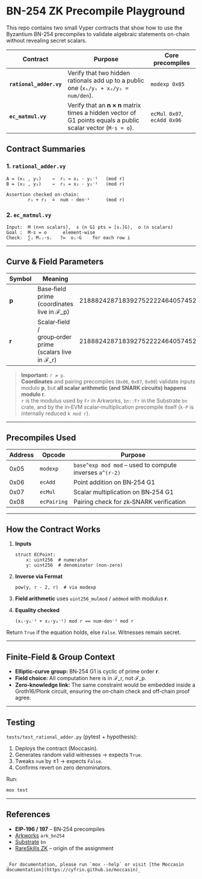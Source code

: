 # BN-254 ZK Precompile Playground

This repo contains two small Vyper contracts that show how to use the
Byzantium BN-254 precompiles to validate algebraic statements on-chain
without revealing secret scalars.

| Contract | Purpose | Core precompiles |
|----------|---------|------------------|
| **`rational_adder.vy`** | Verify that two hidden rationals add up to a public one (`x₁/y₁ + x₂/y₂ = num/den`). | `modexp 0x05` |
| **`ec_matmul.vy`** | Verify that an **n × n** matrix times a hidden vector of G1 points equals a public scalar vector (`M·s = o`). | `ecMul 0x07`, `ecAdd 0x06` |

## Contract Summaries

### 1. `rational_adder.vy`

```text
A = (x₁ , y₁)    →  r₁ = x₁ · y₁⁻¹   (mod r)
B = (x₂ , y₂)    →  r₂ = x₂ · y₂⁻¹   (mod r)

Assertion checked on-chain:
        r₁ + r₂  ≟  num · den⁻¹      (mod r)
```

### 2. `ec_matmul.vy`

```text
Input:  M (n×n scalars),  s (n G1 pts = [sᵢ]G),  o (n scalars)
Goal :  M·s = o      element-wise
Check:  ∑ⱼ Mᵢⱼ·sⱼ   ?=  oᵢ·G    for each row i
```

---

## Curve & Field Parameters

| Symbol | Meaning | Decimal value |
|--------|---------|---------------|
| **p**  | Base‑field prime (coordinates live in ℱ_p) | 21888242871839275222246405745257275088696311157297823662689037894645226208583 |
| **r**  | Scalar‑field / group‑order prime (scalars live in ℱ_r) | 21888242871839275222246405745257275088548364400416034343698204186575808495617 |

> **Important:** `r ≠ p`.  
> **Coordinates** and pairing precompiles (`0x06`, `0x07`, `0x08`) validate inputs modulo **p**, but **all scalar arithmetic (and SNARK circuits) happens modulo r**.  
> `r` is the modulus used by `Fr` in Arkworks, `bn::Fr` in the Substrate `bn` crate, and by the in‑EVM scalar‑multiplication precompile itself (`k·P` is internally reduced `k mod r`).

---

## Precompiles Used

| Address | Opcode   | Purpose                                                      |
|---------|----------|--------------------------------------------------------------|
| 0x05    | `modexp` | `base^exp mod mod` – used to compute inverses `a^(r‑2)`      |
| 0x06    | `ecAdd`  | Point addition on BN‑254 G1                                  |
| 0x07    | `ecMul`  | Scalar multiplication on BN‑254 G1                           |
| 0x08    | `ecPairing` | Pairing check for zk‑SNARK verification                   |

---

## How the Contract Works

1. **Inputs**

   ```vyper
   struct ECPoint:
       x: uint256  # numerator
       y: uint256  # denominator (non‑zero)
   ```

2. **Inverse via Fermat**

   ```vyper
   pow(y, r - 2, r)  # via modexp
   ```

3. **Field arithmetic** uses `uint256_mulmod` / `addmod` with modulus **r**.

4. **Equality checked**

   ```
   (x₁·y₁⁻¹ + x₂·y₂⁻¹) mod r == num·den⁻¹ mod r
   ```

Return `True` if the equation holds, else `False`. Witnesses remain secret.

---

## Finite‑Field & Group Context

* **Elliptic‑curve group:** BN‑254 G1 is cyclic of prime order **r**.  
* **Field choice:** All computation here is in ℱ_r, not ℱ_p.  
* **Zero‑knowledge link:** The same constraint would be embedded inside a Groth16/Plonk circuit, ensuring the on‑chain check and off‑chain proof agree.

---

## Testing

`tests/test_rational_adder.py` (pytest + hypothesis):

1. Deploys the contract (Moccasin).  
2. Generates random valid witnesses → expects `True`.  
3. Tweaks `num` by ±1 → expects `False`.  
4. Confirms revert on zero denominators.

Run:

```bash
mox test
```

---

## References

* **EIP‑196 / 197** – BN‑254 precompiles  
* [Arkworks](https://github.com/arkworks-rs/algebra) `ark_bn254`
* [Substrate](https://github.com/m-kus/substrate-bn-sp1) `bn`
* [RareSkills ZK](https://www.rareskills.io/zk-book) – origin of the assignment

```

_For documentation, please run `mox --help` or visit [the Moccasin documentation](https://cyfrin.github.io/moccasin)_

